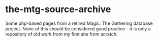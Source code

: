 # the-mtg-source-archive
Some php-based pages from a retired Magic: The Gathering database project. None of this should be considered good practice - it is only a repository of old work from my first site from scratch.
